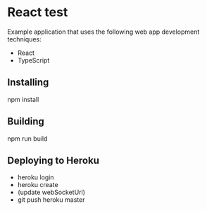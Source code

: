 # React test
Example application that uses the following web app development techniques:
- React
- TypeScript

Installing
---
npm install

Building
---
npm run build

Deploying to Heroku
---
- heroku login
- heroku create
- (update webSocketUrl)
- git push heroku master
